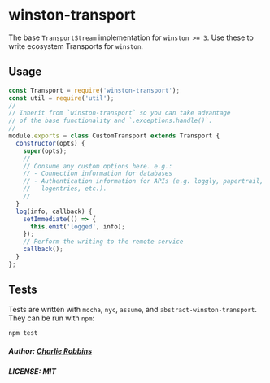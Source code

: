 # winston-transport
The base `TransportStream` implementation for `winston >= 3`. Use these to
write ecosystem Transports for `winston`.
## Usage
``` js
const Transport = require('winston-transport');
const util = require('util');
//
// Inherit from `winston-transport` so you can take advantage
// of the base functionality and `.exceptions.handle()`.
//
module.exports = class CustomTransport extends Transport {
  constructor(opts) {
    super(opts);
    //
    // Consume any custom options here. e.g.:
    // - Connection information for databases
    // - Authentication information for APIs (e.g. loggly, papertrail,
    //   logentries, etc.).
    //
  }
  log(info, callback) {
    setImmediate(() => {
      this.emit('logged', info);
    });
    // Perform the writing to the remote service
    callback();
  }
};
```
## Tests
Tests are written with `mocha`, `nyc`, `assume`, and
`abstract-winston-transport`. They can be run with `npm`:
``` bash
npm test
```
##### Author: [Charlie Robbins](https://github.com/indexzero)
##### LICENSE: MIT
